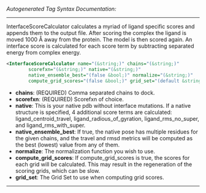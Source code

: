 <!-- THIS IS AN AUTOGENERATED FILE: Don't edit it directly, instead change the schema definition in the code itself. -->

_Autogenerated Tag Syntax Documentation:_

---
InterfaceScoreCalculator calculates a myriad of ligand specific scores and appends them to the output file. After scoring the complex the ligand is moved 1000 Å away from the protein. The model is then scored again. An interface score is calculated for each score term by subtracting separated energy from complex energy.

```xml
<InterfaceScoreCalculator name="(&string;)" chains="(&string;)"
        scorefxn="(&string;)" native="(&string;)"
        native_ensemble_best="(false &bool;)" normalize="(&string;)"
        compute_grid_scores="(false &bool;)" grid_set="(default &string;)" />
```

-   **chains**: (REQUIRED) Comma separated chains to dock.
-   **scorefxn**: (REQUIRED) Scorefxn of choice.
-   **native**: This is your native pdb without interface mutations. If a native structure is specified, 4 additional score terms are calculated: ligand_centroid_travel, ligand_radious_of_gyration, ligand_rms_no_super, and ligand_rms_with_super.
-   **native_ensemble_best**: If true, the native pose has multiple residues for the given chains, and the travel and rmsd metrics will be computed as the best (lowest) value from any of them.
-   **normalize**: The normalization function you wish to use.
-   **compute_grid_scores**: If compute_grid_scores is true, the scores for each grid will be calculated. This may result in the regeneration of the scoring grids, which can be slow.
-   **grid_set**: The Grid Set to use when computing grid scores.

---
